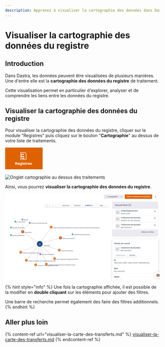 ```yaml
---
description: Apprenez à visualiser la cartographie des données dans Dastra.
---
```


# Visualiser la cartographie des données du registre

## Introduction

Dans Dastra, les données peuvent être visualisées de plusieurs manières. Une d'entre elle est la **cartographie des données du registre** de traitement.

Cette visualisation permet en particulier d'explorer, analyser et de comprendre les liens entre les données du registre.

## Visualiser la cartographie des données du registre

Pour visualiser la cartographie des données du registre, cliquer sur le module "Registres" puis  cliquez sur le bouton "**Cartographie**" au dessus de votre liste de traitements.&#x20;



![Module "Registres"](<../../../.gitbook/assets/image (199).png>)

![Onglet cartographie au dessus des traitements](<../../../.gitbook/assets/Capture web\_4-5-2022\_101143\_app.dastra.eu.jpeg>)

Ainsi, vous pourrez **visualiser la cartographie des données du registre**.

![Exemple de cartographie](<../../../.gitbook/assets/image (168).png>)

{% hint style="info" %}
Une fois la cartographie affichée, il est possible de la modifier en **double cliquant** sur les éléments pour ajouter des filtres.

Une barre de recherche permet également des faire des filtres additionnels.
{% endhint %}

## Aller plus loin

{% content-ref url="visualiser-la-carte-des-transferts.md" %}
[visualiser-la-carte-des-transferts.md](visualiser-la-carte-des-transferts.md)
{% endcontent-ref %}
